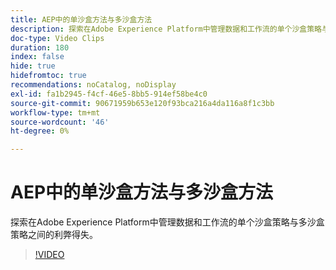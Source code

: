 ```yaml
---
title: AEP中的单沙盒方法与多沙盒方法
description: 探索在Adobe Experience Platform中管理数据和工作流的单个沙盒策略与多沙盒策略之间的利弊得失。
doc-type: Video Clips
duration: 180
index: false
hide: true
hidefromtoc: true
recommendations: noCatalog, noDisplay
exl-id: fa1b2945-f4cf-46e5-8bb5-914ef58be4c0
source-git-commit: 90671959b653e120f93bca216a4da116a8f1c3bb
workflow-type: tm+mt
source-wordcount: '46'
ht-degree: 0%

---
```


# AEP中的单沙盒方法与多沙盒方法

探索在Adobe Experience Platform中管理数据和工作流的单个沙盒策略与多沙盒策略之间的利弊得失。

<!-- 62_S601_3442532_179_single-vs-multisandbox-approach-in-aep -->
>[!VIDEO](https://video.tv.adobe.com/v/3458324/?learn=on&enablevpops=true)
